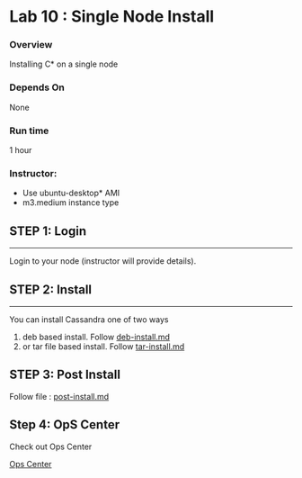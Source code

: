 <link rel='stylesheet' href='../assets/css/main.css'/>

 

Lab 10 : Single Node Install
====================

### Overview
Installing C* on a single node

### Depends On 
None

### Run time
1 hour

### Instructor:
- Use ubuntu-desktop* AMI
- m3.medium instance type

## STEP 1: Login
----------------------------
Login to your node (instructor will provide details).  

## STEP 2: Install
----------------------------
You can install Cassandra one of two ways
1. deb based install. Follow [deb-install.md](deb-install.md)
2. or tar file based install.  Follow [tar-install.md](tar-install.md)


## STEP 3: Post Install
Follow file : [post-install.md](post-install.md)

## Step 4: OpS Center

Check out Ops Center

[Ops Center](./ops-center-ubuntu.md)

